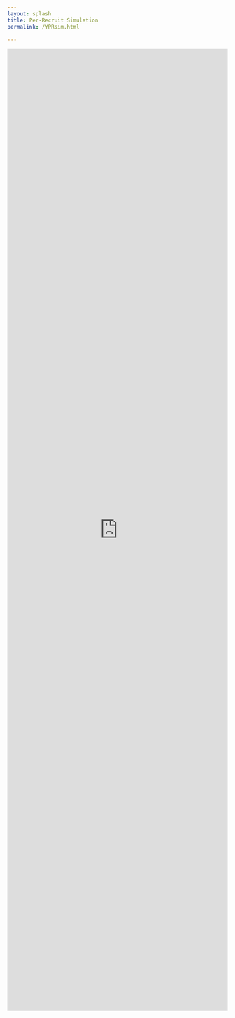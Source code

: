 ```yaml
---
layout: splash
title: Per-Recruit Simulation
permalink: /YPRsim.html

---
```



<iframe src="http://159.65.217.133:3838/YPRSim/" height="2200px" width="100%" frameBorder="0">
  Your browser doesn't support iframes
</iframe>
